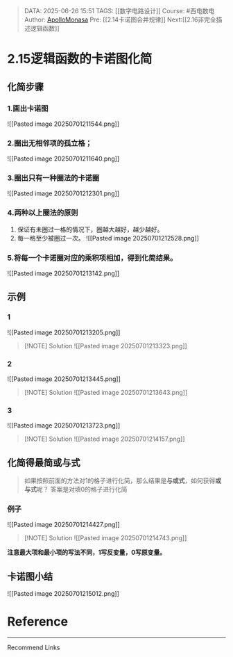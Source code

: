 > DATA: 2025-06-26 15:51
> TAGS: [[数字电路设计]]
> Course: #西电数电 
> Author: [ApolloMonasa](https://github.com/ApolloMonasa)
> Pre: [[2.14卡诺图合并规律]]
> Next:[[2.16非完全描述逻辑函数]]


# 2.15逻辑函数的卡诺图化简

## 化简步骤
### 1.画出卡诺图
![[Pasted image 20250701211544.png]]

### 2.圈出无相邻项的孤立格；
![[Pasted image 20250701211640.png]]

### 3.圈出只有一种圈法的卡诺圈
![[Pasted image 20250701212301.png]]
### 4.两种以上圈法的原则
1. 保证有未圈过一格的情况下，圈越大越好，越少越好。
2. 每一格至少被圈过一次。
![[Pasted image 20250701212528.png]]
### 5.将每一个卡诺圈对应的乘积项相加，得到化简结果。
![[Pasted image 20250701213142.png]]
## 示例
### 1
![[Pasted image 20250701213205.png]]


> [!NOTE] Solution
> ![[Pasted image 20250701213323.png]]

### 2

![[Pasted image 20250701213445.png]]


> [!NOTE] Solution
> ![[Pasted image 20250701213643.png]]


### 3
![[Pasted image 20250701213723.png]]


> [!NOTE] Solution
> ![[Pasted image 20250701214157.png]]



## 化简得最简或与式
> 如果按照前面的方法对1的格子进行化简，那么结果是**与或式**，如何获得**或与式**呢？
> 答案是对填0的格子进行化简

### 例子
![[Pasted image 20250701214427.png]]


> [!NOTE] Solution
> ![[Pasted image 20250701214743.png]]


**注意最大项和最小项的写法不同，1写反变量，0写原变量。**

## 卡诺图小结

![[Pasted image 20250701215012.png]]
# Reference


---
Recommend Links
